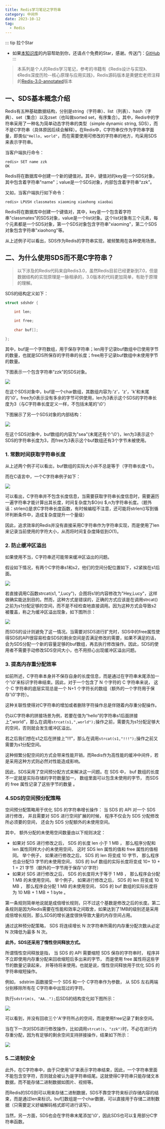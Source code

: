```yaml
---
title: Redis学习笔记之字符串
category: 中间件
date: 2023-10-12
tag:
  - Redis
---
```

::: tip 拉个Star
- 如果<a href='https://github.com/shzyjbr/person-database' target='blank'>本知识库</a>的内容帮助到你，还请点个免费的Star，感谢。传送门：<a href='https://github.com/shzyjbr/person-database' target='blank'>GitHub</a>
:::

> 本系列是个人的Redis学习笔记，参考的书籍有《Redis设计与实现》、《Redis深度历险--核心原理与应用实践》，Redis源码版本是黄健宏老师注释的[Redis-3.0-annotated](https://github.com/huangz1990/redis-3.0-annotated)版本

## 一、SDS基本概念介绍

Redis有五种基础数据结构，分别是string（字符串）、list（列表）、hash（字典）、set（集合）以及zset（也叫做sorted set，有序集合）。其中，Redis中的字符串采用了一种名为简单动态字符串的类型（simple dynamic string, SDS），而不是C字符串（具体原因后续会解释）。在Redis中，C字符串仅作为字符串字面量，即类似`"Hello, world"`，而在需要使用可修改的字符串的地方，均采用SDS来表示字符串。

当客户端执行命令：

```
redis> SET name zzk
OK
```

Redis将在数据库中创建一个新的键值对。其中，键值对的key是一个SDS对象，其中包含着字符串"name"；value是一个SDS对象，内部包含着字符串“zzk”。

又如，当客户端执行如下命令：

```
redis> LPUSH classmates xiaoming xiaohong xiaobai
```

Redis将在数据库中创建一个键值对，其中，key是一个包含着字符串"classmates"的SDS对象，value是一个list对象。这个list对象有三个元素，每个元素都是一个SDS对象，第一个SDS对象包含字符串"xiaoming"，第二个SDS对象包含字符串"xiaohong"等。

从上述例子可以看出，SDS作为Redis的字符串实现，被频繁用在各种使用场景。

## 二、为什么使用SDS而不是C字符串？

> 以下涉及的Redis代码来自Redis3.0，虽然Redis目前已经更新到7.0，但是数据结构的实现原理是一脉相承的，3.0版本的代码更加简单，有助于原理的理解。

SDS的结构定义如下：

```C
struct sdshdr {

    int len;
    
    int free;
    
    char buf[];

};
```

其中，buf是一个字符数组，用于保存字符串；len用于记录buf数组中已使用字节的数量，也就是SDS所保存的字符串的长度；free用于记录buf数组中未使用字节的数量。

下图表示一个包含字符串“zzk”的SDS对象。

![](http://zzk31.320.io/img/20230521135841.png)

在这个SDS对象中，buf是一个char数组，其数组内容为:'z'，'z'，'k'和末尾的'\0'。free为0表示没有多余的字节可供使用，len为3表示这个SDS的字符串长度为3（与C字符串长度定义一样，不包括末尾的'\0'）

下图展示了另一个SDS对象的内部结构：

![](http://zzk31.320.io/img/20230521135902.png)

在这个SDS对象中，buf数组的内容为"sea"(末尾还有个'\0')，len为3表示这个SDS的字符串长度为3，而free为3表示这个buf数组还有3个字节未被使用。

### 1. 常数时间获取字符串长度

从上述两个例子可以看出，buf数组的实际大小并不总是等于（字符串长度+1）。

而在C语言中，一个C字符串例子如下：

![](http://zzk31.320.io/img/20230521135922.png)

可以看出，C字符串并不包含长度信息，当需要获取字符串长度信息时，需要遍历一遍字符串才能计算出其长度，时间复杂度为$O(n) $,n为字符串长度。（题外话：strlen()是求C字符串长度函数，有时候编程不注意，还可能将strlen()写到循环判断条件中，造成复杂度提升一个量级）

因此，追求效率的Redis并没有直接采用C字符串作为字符串实现，而是使用了len来记录当前使用的字符大小，从而将时间复杂度降低到$O(1)$。

### 2. 防止缓冲区溢出

如果使用不当，C字符串还可能带来缓冲区溢出的问题。

假设如下情况，有两个C字符串s1和s2，他们的空间分配位置如下，s2紧挨在s1后面。

![](http://zzk31.320.io/img/20230521140010.png)

若直接调用C函数strcat(s1, ",Lucy")，企图将s1的内容修改为"Hey,Lucy"，这样做确实能达到目的。然而，这种方式是错误的，正确的方式应该是在调用strcat()之前为s1分配足够的空间，而不是不经检查地直接调用。因为这种方式会导致s2被覆盖，称之为缓冲区溢出现象，如下图所示：

![](http://zzk31.320.io/img/20230521135953.png)

而SDS的设计则避免了这一情况。当需要对SDS进行扩充时，SDS中的free属性使得SDS的API很容易检查SDS的剩余空间是否满足修改的需要，如果不满足的话，会为SDS分配一个新的容量足够的buf数组，再去执行修改操作。因此，SDS的使用者不需要手动修改SDS空间大小，也不用担心出现缓冲区溢出问题。

### 3. 提高内存重分配效率

如前所述，C字符串本身并不保存自身的长度信息，而是通过在字符串末尾添加一个'\0'来标识字符串结束。因此，对于一个包含了 N 个字符的 C 字符串来说， 这个 C 字符串的底层实现总是一个 N+1 个字符长的数组（额外的一个字符用于保存'\0'字符）。

这种关联性使得对C字符串的增加或者删除字符操作总是伴随着内存重分配操作。

仍以C字符串的拼接场景为例，若要在值为“hello”的字符串s1后面拼接上“,world”，那么在调用`strcat(s1,",world");`操作之前，需要先为s1分配足够大的空间，否则就会发生缓冲区溢出。

若之后我们想在s1之后在拼接上"!!!"，那么在调用`strcat(s1,"!!!");`操作之前又需要为s1分配空间。

这种频繁分配空间的方式会带来性能开销，而Redis作为高性能的缓冲中间件，若是采用这种方式则必然对性能造成影响。

因此，SDS采用了空间预分配方式来解决这一问题。在 SDS 中， buf 数组的长度不一定就是实际存储的字符数量加一， 数组里面可以包含未使用的字节， 而SDS 的 free 属性记录了这些字节的数量 。

### 4.SDS的空间预分配策略

空间预分配策略用于优化 SDS 的字符串增长操作： 当 SDS 的 API 对一个 SDS 进行修改， 并且需要对 SDS 进行空间扩展的时候， 程序不仅会为 SDS 分配修改所必须要的空间， 还会为 SDS 分配额外的未使用空间。

其中， 额外分配的未使用空间数量由以下规则决定：

- 如果对 SDS 进行修改之后， SDS 的长度 len 小于 1 MB ， 那么程序分配和 len 属性同样大小的未使用空间， 这时 SDS len 属性的值和 free 属性的值相同。 举个例子， 如果进行修改之后， SDS 的 len 将变成 10 字节， 那么程序也会分配13 字节的未使用空间， SDS 的 buf 数组的实际长度将变成 10+ 10 + 1 = 21 字节（额外的一字节用于保存'\0'字符）
- 如果对 SDS 进行修改之后， SDS 的长度将大于等于 1 MB ， 那么程序会分配 1 MB 的未使用空间。 举个例子， 如果进行修改之后， SDS 的 len 将变成 10 MB ， 那么程序会分配 1 MB 的未使用空间， SDS 的 buf 数组的实际长度将为 10 MB + 1 MB + 1 byte 。

第一条规则简单地说就是成倍增长规则，只不过这个基数是修改之后的长度。第二条规则是因为Redis需要在性能和效率之间取舍，如果达到了1MB的级别还是采用成倍增长规则，那么SDS的增长速度很快导致大量的内存空间占用。

通过这种预分配策略， SDS 将连续增长 N 次字符串所需的内存重分配次数从必定 N 次降低为最多 N 次。

**此外，SDS还采用了惰性空间释放方式。**

所谓惰性空间释放是指， 当 SDS 的 API 需要缩短 SDS 保存的字符串时， 程序并不立即使用内存重分配来回收缩短后多出来的字节， 而是使用 free 属性将这些字节的数量记录起来， 并等待将来使用。也就是说，惰性空间释放用于优化 SDS 的字符串缩短操作。

例如， sdstrim 函数接受一个 SDS 和一个 C字符串作为参数， 从 SDS 左右两端分别移除所有在 C字符串中出现过的字符。

执行`sdstrim(s, "AA..");`后SDS的结构变化如下图所示：

![](http://zzk31.320.io/img/20230521140039.png)

可以看到，并没有回收三个'A'字符所占的空间，而是使用free记录了剩余空间。

当在下一次对SDS进行修改操作，比如调用`strcat(s, "zzk")`时，不必在进行内存重分配，因为有足够的剩余空间支持拼接操作，结果如下所示：

![](http://zzk31.320.io/img/20230521134208.png)

### 5.二进制安全

此外，在C字符串中，由于只使用'\0'来表示字符串结束，因此，一个字符串里面不能包含空字符，否则就会被认为是字符串结尾。这就使得C字符串只能存储文本数据，而不能存储二进制数据如图片、视频等。

而Redis的SDS则可以用来存储二进制数据，SDS不靠空字符来标识存储内容的结束，而是通过len来标识。buf[]数组是一个char数据，可以直接用于存储二进制数据（只需要定义好编解码格式即可进行读写）。

当然，另一方面，SDS也会在字符串末尾添加'\0'，因此SDS也可以复用部分C字符串函数。